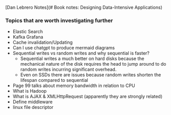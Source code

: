 
[Dan Lebrero Notes](# Book notes: Designing Data-Intensive Applications)

### Topics that are worth investigating further

- Elastic Search
- Kafka Grafana
- Cache invalidation/Updating 
- Can I use chatgpt to produce mermaid diagrams
- Sequential writes vs random writes and why sequential is faster?
	- Sequential writes a much better on hard disks because the mechanical nature of the disk requires the head to jump around to do random writes incurring significant overhead.
	- Even on SSDs there are issues because random writes shorten the lifespan compared to sequential
- Page 99 talks about memory bandwidth in relation to CPU
- What is Hadoop
- What is AJAX & XMLHttpRequest (apparently they are strongly related)
- Define middleware
- linux file descriptor